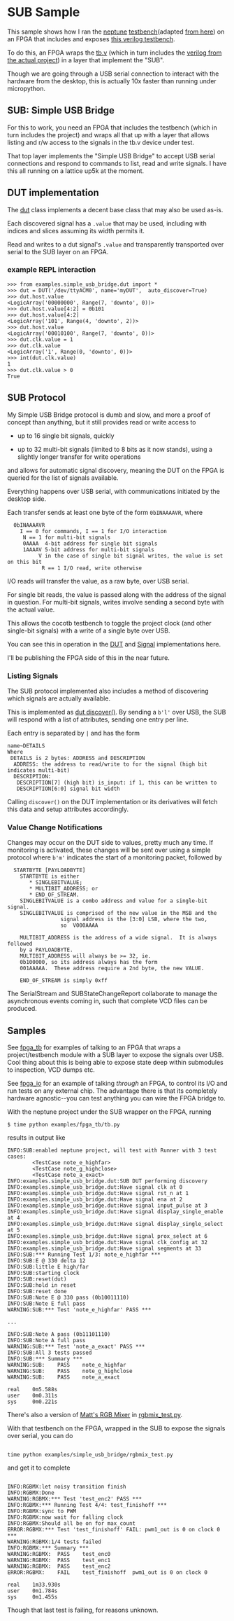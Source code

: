# SUB Sample

This sample shows how I ran the [neptune](https://github.com/psychogenic/tt04-neptune/) [testbench](../fpga_tb/neptune_tb.py)(adapted [from here](https://github.com/psychogenic/tt04-neptune/blob/main/src/test.py)) on an FPGA that includes and exposes [this verilog testbench](https://github.com/psychogenic/tt04-neptune/blob/main/src/tb.v).

To do this, an FPGA wraps the [tb.v](https://github.com/psychogenic/tt04-neptune/blob/main/src/tb.v) (which in turn includes the [verilog from the actual project](https://github.com/psychogenic/tt04-neptune/blob/main/src/neptune_tinytapeout_propwindow.v)) in a layer that implement the "SUB".

Though we are going through a USB serial connection to interact with the hardware from the desktop, this is actually 10x faster than running under micropython.

## SUB: Simple USB Bridge 

For this to work, you need an FPGA that includes the testbench (which in turn includes the project) and wraps all that up with a layer that allows listing and r/w access to the signals in the tb.v device under test.

That top layer implements the "Simple USB Bridge" to accept USB serial connections and respond to commands to list, read and write signals.  I have this all running on a lattice up5k at the moment.



## DUT implementation

The [dut](./dut.py) class implements a decent base class that may also be used as-is.

Each discovered signal has a `.value` that may be used, including with indices and slices assuming its width permits it.

Read and writes to a dut signal's `.value` and transparently transported over serial to the SUB layer on an FPGA.

### example REPL interaction

```
>>> from examples.simple_usb_bridge.dut import *
>>> dut = DUT('/dev/ttyACM0', name='myDUT',  auto_discover=True)
>>> dut.host.value
<LogicArray('00000000', Range(7, 'downto', 0))>
>>> dut.host.value[4:2] = 0b101
>>> dut.host.value[4:2]
<LogicArray('101', Range(4, 'downto', 2))>
>>> dut.host.value
<LogicArray('00010100', Range(7, 'downto', 0))>
>>> dut.clk.value = 1
>>> dut.clk.value
<LogicArray('1', Range(0, 'downto', 0))>
>>> int(dut.clk.value)
1
>>> dut.clk.value > 0
True
```

## SUB Protocol

My Simple USB Bridge protocol is dumb and slow, and more a proof of concept than anything, but it still provides read or write access to

  * up to 16 single bit signals, quickly
  
  * up to 32 multi-bit signals (limited to 8 bits as it now stands), using a slightly longer transfer for write operations
  
and allows for automatic signal discovery, meaning the DUT on the FPGA is queried for the list of signals available.

Everything happens over USB serial, with communications initiated by the desktop side.

Each transfer sends at least one byte of the form `0bINAAAAVR`, where

```
  0bINAAAAVR
    I == 0 for commands, I == 1 for I/O interaction
     N == 1 for multi-bit signals
     0AAAA  4-bit address for single bit signals
     1AAAAV 5-bit address for multi-bit signals
          V in the case of single bit signal writes, the value is set on this bit
           R == 1 I/O read, write otherwise
```

I/O reads will transfer the value, as a raw byte, over USB serial.

For single bit reads, the value is passed along with the address of the signal in question.
For multi-bit signals, writes involve sending a second byte with the actual value.

This allows the cocotb testbench to toggle the project clock (and other single-bit signals) with a write of a single byte over USB.

You can see this in operation in the [DUT](./dut.py) and [Signal](./signal.py) implementations here.

I'll be publishing the FPGA side of this in the near future.

### Listing Signals

The SUB protocol implemented also includes a method of discovering which signals are actually available.

This is implemented as [dut discover()](./dut.py#L82).  By sending a `b'l'` over USB, the SUB will respond with a list of attributes, sending one entry per line.

Each entry is separated by `|` and has the form

```
name~DETAILS
Where
 DETAILS is 2 bytes: ADDRESS and DESCRIPTION
  ADDRESS: the address to read/write to for the signal (high bit indicates multi-bit)
  DESCRIPTION:  
   DESCRIPTION[7] (high bit) is_input: if 1, this can be written to
   DESCRIPTION[6:0] signal bit width
```

Calling `discover()` on the DUT implementation or its derivatives will fetch this data and setup attributes accordingly.

### Value Change Notifications

Changes may occur on the DUT side to values, pretty much any time.  If monitoring is activated, these changes will be sent over using a simple protocol where `b'm'` indicates the start of a monitoring packet, followed by

```
  STARTBYTE [PAYLOADBYTE]
    STARTBYTE is either
       * SINGLEBITVALUE;
       * MULTIBIT_ADDRESS; or
       * END_OF_STREAM.
    SINGLEBITVALUE is a combo address and value for a single-bit signal.
    SINGLEBITVALUE is comprised of the new value in the MSB and the 
                 signal address is the [3:0] LSB, where the two, 
                 so  V000AAAA
                 
    MULTIBIT_ADDRESS is the address of a wide signal.  It is always followed
    by a PAYLOADBYTE.
    MULTIBIT_ADDRESS will always be >= 32, ie.
    0b100000, so its address always has the form
    001AAAAA.  These address require a 2nd byte, the new VALUE.
    
    END_OF_STREAM is simply 0xff
```

The SerialStream and SUBStateChangeReport collaborate to manage the asynchronous events coming in, such that complete VCD files can be produced.
 
  



## Samples

See [fpga_tb](../fpga_tb/) for examples of talking to an FPGA that wraps a project/testbench module with a SUB layer to expose the signals over USB.  Cool thing about this is being able to expose state deep within submodules to inspection, VCD dumps etc.

See [fpga_io](../fgpa_io/) for an example of talking *through* an FPGA, to control its I/O and run tests on any external chip.  The advantage there is that its completely hardware agnostic--you can test anything you can wire the FPGA bridge to.

With the neptune project under the SUB wrapper on the FPGA, running

```
$ time python examples/fpga_tb/tb.py

```

results in output like

```
INFO:SUB:enabled neptune project, will test with Runner with 3 test cases:
        <TestCase note_e_highfar>
        <TestCase note_g_highclose>
        <TestCase note_a_exact>
INFO:examples.simple_usb_bridge.dut:SUB DUT performing discovery
INFO:examples.simple_usb_bridge.dut:Have signal clk at 0
INFO:examples.simple_usb_bridge.dut:Have signal rst_n at 1
INFO:examples.simple_usb_bridge.dut:Have signal ena at 2
INFO:examples.simple_usb_bridge.dut:Have signal input_pulse at 3
INFO:examples.simple_usb_bridge.dut:Have signal display_single_enable at 4
INFO:examples.simple_usb_bridge.dut:Have signal display_single_select at 5
INFO:examples.simple_usb_bridge.dut:Have signal prox_select at 6
INFO:examples.simple_usb_bridge.dut:Have signal clk_config at 32
INFO:examples.simple_usb_bridge.dut:Have signal segments at 33
INFO:SUB:*** Running Test 1/3: note_e_highfar ***
INFO:SUB:E @ 330 delta 12
INFO:SUB:little E high/far
INFO:SUB:starting clock
INFO:SUB:reset(dut)
INFO:SUB:hold in reset
INFO:SUB:reset done
INFO:SUB:Note E @ 330 pass (0b10011110)
INFO:SUB:Note E full pass
WARNING:SUB:*** Test 'note_e_highfar' PASS ***

...

INFO:SUB:Note A pass (0b11101110)
INFO:SUB:Note A full pass
WARNING:SUB:*** Test 'note_a_exact' PASS ***
INFO:SUB:All 3 tests passed
INFO:SUB:*** Summary ***
WARNING:SUB:    PASS    note_e_highfar
WARNING:SUB:    PASS    note_g_highclose
WARNING:SUB:    PASS    note_a_exact

real    0m5.588s
user    0m0.311s
sys     0m0.221s
```


There's also a version of [Matt's RGB Mixer](https://github.com/mattvenn/tt06-rgb-mixer/tree/cocotb_hw_in_loop/test) in [rgbmix_test.py](../fpga_tb/rgbmix_test.py).

With that testbench on the FPGA, wrapped in the SUB to expose the signals over serial, you can do

```

time python examples/simple_usb_bridge/rgbmix_test.py

```

and get it to complete

```

INFO:RGBMX:let noisy transition finish
INFO:RGBMX:Done
WARNING:RGBMX:*** Test 'test_enc2' PASS ***
INFO:RGBMX:*** Running Test 4/4: test_finishoff ***
INFO:RGBMX:sync to PWM
INFO:RGBMX:now wait for falling clock
INFO:RGBMX:Should all be on for max_count
ERROR:RGBMX:*** Test 'test_finishoff' FAIL: pwm1_out is 0 on clock 0 ***
WARNING:RGBMX:1/4 tests failed
INFO:RGBMX:*** Summary ***
WARNING:RGBMX:  PASS    test_enc0
WARNING:RGBMX:  PASS    test_enc1
WARNING:RGBMX:  PASS    test_enc2
ERROR:RGBMX:    FAIL    test_finishoff  pwm1_out is 0 on clock 0

real    1m33.930s
user    0m1.784s
sys     0m1.455s
```

Though that last test is failing, for reasons unknown.


